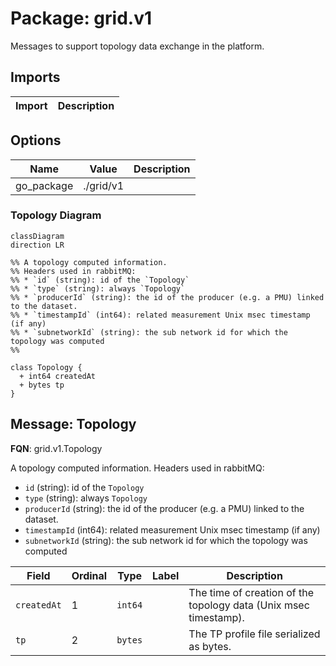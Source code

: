 # Package: grid.v1

<!-- markdownlint-disable -->
Messages to support topology data exchange in the platform.



## Imports

| Import | Description |
|--------|-------------|



## Options

| Name       | Value     | Description |
|------------|-----------|-------------|
| go_package | ./grid/v1 |             |




### Topology Diagram

```mermaid
classDiagram
direction LR

%% A topology computed information.
%% Headers used in rabbitMQ:
%% * `id` (string): id of the `Topology`
%% * `type` (string): always `Topology`
%% * `producerId` (string): the id of the producer (e.g. a PMU) linked to the dataset.
%% * `timestampId` (int64): related measurement Unix msec timestamp (if any)
%% * `subnetworkId` (string): the sub network id for which the topology was computed
%% 

class Topology {
  + int64 createdAt
  + bytes tp
}

```

## Message: Topology

**FQN**: grid.v1.Topology

A topology computed information.
Headers used in rabbitMQ:
* `id` (string): id of the `Topology`
* `type` (string): always `Topology`
* `producerId` (string): the id of the producer (e.g. a PMU) linked to the dataset.
* `timestampId` (int64): related measurement Unix msec timestamp (if any)
* `subnetworkId` (string): the sub network id for which the topology was computed



| Field       | Ordinal | Type    | Label | Description                                                       |
|-------------|---------|---------|-------|-------------------------------------------------------------------|
| `createdAt` | 1       | `int64` |       | The time of creation of the topology data (Unix msec timestamp).  |
| `tp`        | 2       | `bytes` |       | The TP profile file serialized as bytes.                          |






<!-- Created by: Proto Diagram Tool -->
<!-- https://github.com/GoogleCloudPlatform/proto-gen-md-diagrams -->
